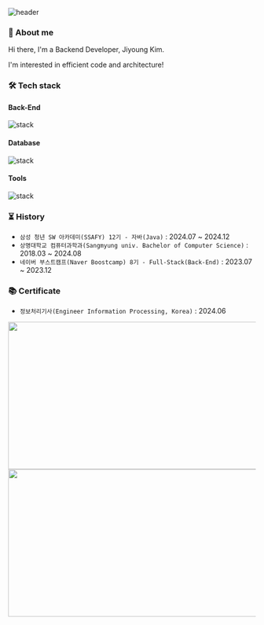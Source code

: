 ![header](https://capsule-render.vercel.app/api?type=waving&color=timeGradient&text=JIYOUNG%20KIM&fontSize=60&fontAlignY=40&fontAlign=30&height=200&fontColor=ffffff)

### 👷 About me
Hi there, I'm a Backend Developer, Jiyoung Kim.

I'm interested in efficient code and architecture!

### 🛠️ Tech stack

#### Back-End
![stack](https://skillicons.dev/icons?i=java,javascript,spring,django,express,nodejs,nestjs,aws)

#### Database
![stack](https://skillicons.dev/icons?i=mysql,redis,postgresql,mongo)

#### Tools
![stack](https://skillicons.dev/icons?i=github,githubactions,figma)

### ⏳ History
- `삼성 청년 SW 아카데미(SSAFY) 12기 - 자바(Java)` : 2024.07 ~ 2024.12
- `상명대학교 컴퓨터과학과(Sangmyung univ. Bachelor of Computer Science)` : 2018.03 ~ 2024.08
- `네이버 부스트캠프(Naver Boostcamp) 8기 - Full-Stack(Back-End)` : 2023.07 ~ 2023.12


### 📚 Certificate
- `정보처리기사(Engineer Information Processing, Korea)` : 2024.06

<a href="https://github.com/devxb/gitanimals">
<img
  src="https://render.gitanimals.org/farms/famo1245"
  width="600"
  height="300"
/>
</a>

<a href="https://solve-nyang.com">
<img
  src="https://api.solve-nyang.com/compose/kandallee007"
  width="600"
  height="300"
/>
</a>
